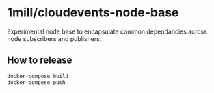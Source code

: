 # 1mill/cloudevents-node-base

Experimental node base to encapsulate common dependancies across node subscribers and publishers.

## How to release

```bash
docker-compose build
docker-compose push
```
